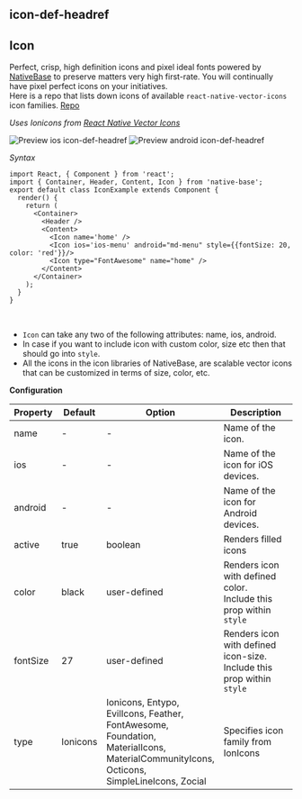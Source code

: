 ## icon-def-headref
## Icon

Perfect, crisp, high definition icons and pixel ideal fonts powered by <a href="https://nativebase.io/">NativeBase</a> to preserve matters very high first-rate. You will continually have pixel perfect icons on your initiatives.<br />
Here is a repo that lists down icons of available `react-native-vector-icons` icon families. [Repo](https://github.com/GeekyAnts/NativeBase-VectorIconApp)<br />

*Uses Ionicons from [React Native Vector Icons](https://github.com/oblador/react-native-vector-icons)*

![Preview ios icon-def-headref](https://raw.githubusercontent.com/GeekyAnts/NativeBase-KitchenSink/v2.4.8/screenshots/ios/icons.png)
![Preview android icon-def-headref](https://raw.githubusercontent.com/GeekyAnts/NativeBase-KitchenSink/v2.4.8/screenshots/android/icons.png)

*Syntax*

<pre class="line-numbers"><code class="language-jsx">import React, { Component } from 'react';
import { Container, Header, Content, Icon } from 'native-base';
export default class IconExample extends Component {
  render() {
    return (
      &lt;Container>
        &lt;Header />
        &lt;Content>
          &lt;Icon name='home' />
          &lt;Icon ios='ios-menu' android="md-menu" style=&#123;{fontSize: 20, color: 'red'}}/>
          &lt;Icon type="FontAwesome" name="home" />
        &lt;/Content>
      &lt;/Container>
    );
  }
}</code></pre><br />


* <code>Icon</code> can take any two of the following attributes: name, ios, android.
* In case if you want to include icon with custom color, size etc then that should go into <code>style</code>.
* All the icons in the icon libraries of NativeBase, are scalable vector icons that can be customized in terms of size, color, etc.

**Configuration**

<table class = "table table-bordered">
        <thead>
            <tr>
                <th>Property</th>
                <th>Default</th>
                <th>Option</th>
                <th width="50%">
                    Description
                </th>
            </tr>
        </thead>
        <tbody>
            <tr>
                <td>name</td>
                <td> - </td>
                <td> - </td>
                <td>Name of the icon.</td>
            </tr>
            <tr>
                <td>ios</td>
                <td> - </td>
                <td> - </td>
                <td>Name of the icon for iOS devices.</td>
            </tr>
            <tr>
                <td>android</td>
                <td> - </td>
                <td> - </td>
                <td>Name of the icon for Android devices.</td>
            </tr>
            <tr>
                <td>active</td>
                <td>true</td>
                <td>boolean</td>
                <td>Renders filled icons</td>
            </tr>
            <tr>
                <td>color</td>
                <td>black</td>
                <td>user-defined</td>
                <td>
                    Renders icon with defined color.<br />
                    Include this prop within <code>style</code>
                </td>
            </tr>
            <tr>
                <td>fontSize</td>
                <td>27</td>
                <td>user-defined</td>
                <td>
                    Renders icon with defined icon-size.<br />
                    Include this prop within <code>style</code>
                </td>
            </tr>
            <tr>
                <td>type</td>
                <td>Ionicons</td>
                <td>Ionicons, Entypo, EvilIcons, Feather, FontAwesome, Foundation, MaterialIcons, MaterialCommunityIcons, Octicons, SimpleLineIcons, Zocial</td>
                <td>Specifies icon family from IonIcons</td>
            </tr>
        </tbody>
    </table><br />
